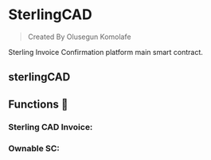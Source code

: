 # SterlingCAD
> Created By Olusegun Komolafe

Sterling Invoice Confirmation platform main smart contract.
## sterlingCAD

## Functions :wrench:

### Sterling CAD Invoice:


### Ownable SC:


